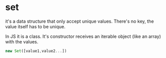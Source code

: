 # set
it's a data structure that only accept unique values. There's no key, the value itself has to be unique.

In JS it is a class. It's constructor receives an iterable object (like an array) with the values.

```js
new Set([value1,value2...])
``` 
